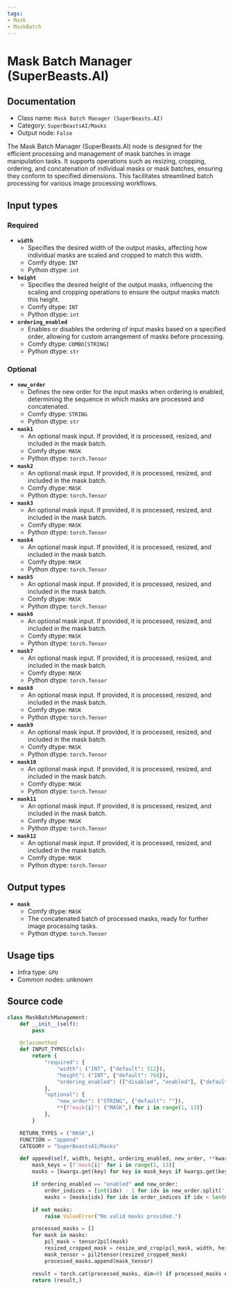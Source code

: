 ```yaml
---
tags:
- Mask
- MaskBatch
---
```


# Mask Batch Manager (SuperBeasts.AI)
## Documentation
- Class name: `Mask Batch Manager (SuperBeasts.AI)`
- Category: `SuperBeastsAI/Masks`
- Output node: `False`

The Mask Batch Manager (SuperBeasts.AI) node is designed for the efficient processing and management of mask batches in image manipulation tasks. It supports operations such as resizing, cropping, ordering, and concatenation of individual masks or mask batches, ensuring they conform to specified dimensions. This facilitates streamlined batch processing for various image processing workflows.
## Input types
### Required
- **`width`**
    - Specifies the desired width of the output masks, affecting how individual masks are scaled and cropped to match this width.
    - Comfy dtype: `INT`
    - Python dtype: `int`
- **`height`**
    - Specifies the desired height of the output masks, influencing the scaling and cropping operations to ensure the output masks match this height.
    - Comfy dtype: `INT`
    - Python dtype: `int`
- **`ordering_enabled`**
    - Enables or disables the ordering of input masks based on a specified order, allowing for custom arrangement of masks before processing.
    - Comfy dtype: `COMBO[STRING]`
    - Python dtype: `str`
### Optional
- **`new_order`**
    - Defines the new order for the input masks when ordering is enabled, determining the sequence in which masks are processed and concatenated.
    - Comfy dtype: `STRING`
    - Python dtype: `str`
- **`mask1`**
    - An optional mask input. If provided, it is processed, resized, and included in the mask batch.
    - Comfy dtype: `MASK`
    - Python dtype: `torch.Tensor`
- **`mask2`**
    - An optional mask input. If provided, it is processed, resized, and included in the mask batch.
    - Comfy dtype: `MASK`
    - Python dtype: `torch.Tensor`
- **`mask3`**
    - An optional mask input. If provided, it is processed, resized, and included in the mask batch.
    - Comfy dtype: `MASK`
    - Python dtype: `torch.Tensor`
- **`mask4`**
    - An optional mask input. If provided, it is processed, resized, and included in the mask batch.
    - Comfy dtype: `MASK`
    - Python dtype: `torch.Tensor`
- **`mask5`**
    - An optional mask input. If provided, it is processed, resized, and included in the mask batch.
    - Comfy dtype: `MASK`
    - Python dtype: `torch.Tensor`
- **`mask6`**
    - An optional mask input. If provided, it is processed, resized, and included in the mask batch.
    - Comfy dtype: `MASK`
    - Python dtype: `torch.Tensor`
- **`mask7`**
    - An optional mask input. If provided, it is processed, resized, and included in the mask batch.
    - Comfy dtype: `MASK`
    - Python dtype: `torch.Tensor`
- **`mask8`**
    - An optional mask input. If provided, it is processed, resized, and included in the mask batch.
    - Comfy dtype: `MASK`
    - Python dtype: `torch.Tensor`
- **`mask9`**
    - An optional mask input. If provided, it is processed, resized, and included in the mask batch.
    - Comfy dtype: `MASK`
    - Python dtype: `torch.Tensor`
- **`mask10`**
    - An optional mask input. If provided, it is processed, resized, and included in the mask batch.
    - Comfy dtype: `MASK`
    - Python dtype: `torch.Tensor`
- **`mask11`**
    - An optional mask input. If provided, it is processed, resized, and included in the mask batch.
    - Comfy dtype: `MASK`
    - Python dtype: `torch.Tensor`
- **`mask12`**
    - An optional mask input. If provided, it is processed, resized, and included in the mask batch.
    - Comfy dtype: `MASK`
    - Python dtype: `torch.Tensor`
## Output types
- **`mask`**
    - Comfy dtype: `MASK`
    - The concatenated batch of processed masks, ready for further image processing tasks.
    - Python dtype: `torch.Tensor`
## Usage tips
- Infra type: `GPU`
- Common nodes: unknown


## Source code
```python
class MaskBatchManagement:
    def __init__(self):
        pass

    @classmethod
    def INPUT_TYPES(cls):
        return {
            "required": {
                "width": ("INT", {"default": 512}),
                "height": ("INT", {"default": 768}),
                "ordering_enabled": (["disabled", "enabled"], {"default": "disabled"})
            },
            "optional": {
                "new_order": ("STRING", {"default": ""}),
                **{f"mask{i}": ("MASK",) for i in range(1, 13)}
            },
        }

    RETURN_TYPES = ("MASK",)
    FUNCTION = "append"
    CATEGORY = "SuperBeastsAI/Masks"

    def append(self, width, height, ordering_enabled, new_order, **kwargs):
        mask_keys = [f'mask{i}' for i in range(1, 13)]
        masks = [kwargs.get(key) for key in mask_keys if kwargs.get(key) is not None]

        if ordering_enabled == "enabled" and new_order:
            order_indices = [int(idx) - 1 for idx in new_order.split(',') if idx.strip()]
            masks = [masks[idx] for idx in order_indices if idx < len(masks)]

        if not masks:
            raise ValueError("No valid masks provided.")

        processed_masks = []
        for mask in masks:
            pil_mask = tensor2pil(mask)
            resized_cropped_mask = resize_and_crop(pil_mask, width, height)
            mask_tensor = pil2tensor(resized_cropped_mask)
            processed_masks.append(mask_tensor)

        result = torch.cat(processed_masks, dim=0) if processed_masks else torch.empty(0, 1, height, width)
        return (result,)

```
